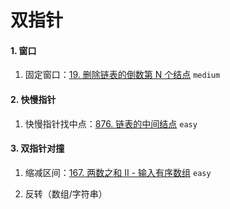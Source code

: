 # 双指针

#### 1. 窗口

1. 固定窗口：[19. 删除链表的倒数第 N 个结点](https://leetcode-cn.com/problems/remove-nth-node-from-end-of-list/) `medium`


#### 2. 快慢指针

1. 快慢指针找中点：[876. 链表的中间结点](https://leetcode-cn.com/problems/middle-of-the-linked-list/) `easy`


#### 3. 双指针对撞

1. 缩减区间：[167. 两数之和 II - 输入有序数组](https://leetcode-cn.com/problems/two-sum-ii-input-array-is-sorted/) `easy`

2. 反转（数组/字符串）
